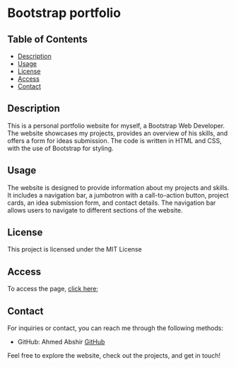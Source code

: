 # Bootstrap portfolio

## Table of Contents
- [Description](#description)
- [Usage](#usage)
- [License](#license)
- [Access](#access)
- [Contact](#contact)

## Description
This is a personal portfolio website for myself, a Bootstrap Web Developer. The website showcases my projects, provides an overview of his skills, and offers a form for ideas submission. The code is written in HTML and CSS, with the use of Bootstrap for styling.

## Usage
The website is designed to provide information about my projects and skills. It includes a navigation bar, a jumbotron with a call-to-action button, project cards, an idea submission form, and contact details. The navigation bar allows users to navigate to different sections of the website.

## License
This project is licensed under the MIT License

## Access
To access the page, [click here](https://syntaxerror-23.github.io/portfolio-by-ahmed-with-bootstrap/);

## Contact
For inquiries or contact, you can reach me through the following methods:

- GitHub: Ahmed Abshir [GitHub](https://github.com/syntaxError-23?tab=repositories)

Feel free to explore the website, check out the projects, and get in touch!
